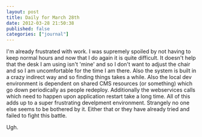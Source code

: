 ```yaml
---
layout: post
title: Daily for March 28th
date: 2012-03-28 21:50:38
published: false
categories: ["journal"]
---
```

 
I'm already frustrated with work. I was supremely spoiled by not having to keep normal hours and now that I do again it is quite difficult. It doesn't help that the desk I am using isn't 'mine' and so I don't want to adjust the chair and so I am uncomfortable for the time I am there. Also the system is built in a crazy indirect way and so finding things takes a while. Also the local dev environment is dependent on shared CMS resources (or something) which go down periodically as people redeploy. Additionally the webservices calls which need to happen upon application restart take a long time. All of this adds up to a super frustrating develpment environment. Strangely no one else seems to be bothered by it. Either that or they have already tried and failed to fight this battle.

Ugh.